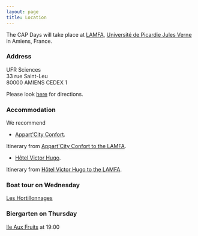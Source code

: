 ```yaml
---
layout: page
title: Location
---
```


The CAP Days will take place at
[LAMFA](https://www.lamfa.u-picardie.fr/),
[Université de Picardie Jules Verne](https://www.u-picardie.fr/)
in Amiens, France.

### Address
UFR Sciences <br>
33 rue Saint-Leu <br/>
80000 AMIENS CEDEX 1

Please look [here](https://maps.app.goo.gl/mptRFRHutuKjzPvf8) for directions.

### Accommodation

We recommend 

* [Appart'City Confort](https://www.appartcity.com/en/).

Itinerary from [Appart'City Confort to the LAMFA](https://maps.app.goo.gl/eATEoqfTgQC8v8dG6).

* [Hôtel Victor Hugo](https://www.hotel-a-amiens.fr/).

Itinerary from [Hôtel Victor Hugo to the LAMFA](https://maps.app.goo.gl/Leq5ngBSuBRfc42t8).

### Boat tour on Wednesday

[Les Hortillonnages](https://maps.app.goo.gl/xC3aBqfiLkZxQC2V8)

### Biergarten on Thursday

[Ile Aux Fruits](https://maps.app.goo.gl/5PbHfJX1gVWSk28H9) at 19:00
